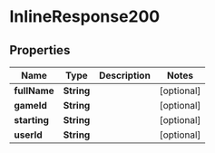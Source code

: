 
# InlineResponse200

## Properties
Name | Type | Description | Notes
------------ | ------------- | ------------- | -------------
**fullName** | **String** |  |  [optional]
**gameId** | **String** |  |  [optional]
**starting** | **String** |  |  [optional]
**userId** | **String** |  |  [optional]



